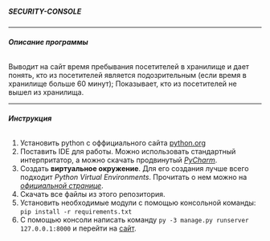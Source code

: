 ##### *SECURITY-CONSOLE*

___

###### **Описание программы**

Выводит на сайт время пребывания посетителей в хранилище и дает понять, кто из посетителей является подозрительным
(если время в хранилище больше 60 минут); Показывает, кто из посетителей не вышел из хранилища.

___________________________
###### **Инструкция**
1. Установить python с оффициального сайта [python.org](python.org)
2. Поставить IDE для работы. Можно использовать стандартный интерпритатор, а можно скачать продвинутый [_PyCharm_](https://www.jetbrains.com/pycharm/).
3. Создать __виртуальное окружение__. Для его создания лучше всего подходит _Python Virtual Environments_. Прочитать о нем можно на [_официальной странице_](https://www.python.org/dev/peps/pep-0405/).
4. Скачать все файлы из этого репозитория.
5. Установить необходимые модули с помощью консольной команды:
`pip install -r requirements.txt`
6. С помощью консоли написать команду `py -3 manage.py runserver 127.0.0.1:8000` и перейти на [сайт](http://127.0.0.1:8000).





